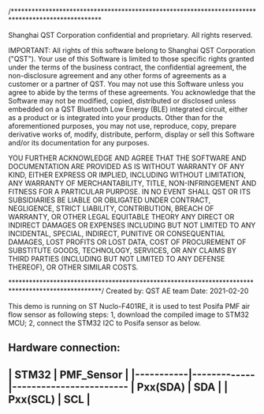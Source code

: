 /**************************************************************************************************
 
  Shanghai QST Corporation confidential and proprietary. 
  All rights reserved.

  IMPORTANT: All rights of this software belong to Shanghai QST 
  Corporation ("QST"). Your use of this Software is limited to those 
  specific rights granted under  the terms of the business contract, the 
  confidential agreement, the non-disclosure agreement and any other forms 
  of agreements as a customer or a partner of QST. You may not use this 
  Software unless you agree to abide by the terms of these agreements. 
  You acknowledge that the Software may not be modified, copied, 
  distributed or disclosed unless embedded on a QST Bluetooth Low Energy 
  (BLE) integrated circuit, either as a product or is integrated into your 
  products.  Other than for the aforementioned purposes, you may not use, 
  reproduce, copy, prepare derivative works of, modify, distribute, perform, 
  display or sell this Software and/or its documentation for any purposes.

  YOU FURTHER ACKNOWLEDGE AND AGREE THAT THE SOFTWARE AND DOCUMENTATION ARE
  PROVIDED AS IS WITHOUT WARRANTY OF ANY KIND, EITHER EXPRESS OR IMPLIED,
  INCLUDING WITHOUT LIMITATION, ANY WARRANTY OF MERCHANTABILITY, TITLE,
  NON-INFRINGEMENT AND FITNESS FOR A PARTICULAR PURPOSE. IN NO EVENT SHALL
  QST OR ITS SUBSIDIARIES BE LIABLE OR OBLIGATED UNDER CONTRACT,
  NEGLIGENCE, STRICT LIABILITY, CONTRIBUTION, BREACH OF WARRANTY, OR OTHER
  LEGAL EQUITABLE THEORY ANY DIRECT OR INDIRECT DAMAGES OR EXPENSES
  INCLUDING BUT NOT LIMITED TO ANY INCIDENTAL, SPECIAL, INDIRECT, PUNITIVE
  OR CONSEQUENTIAL DAMAGES, LOST PROFITS OR LOST DATA, COST OF PROCUREMENT
  OF SUBSTITUTE GOODS, TECHNOLOGY, SERVICES, OR ANY CLAIMS BY THIRD PARTIES
  (INCLUDING BUT NOT LIMITED TO ANY DEFENSE THEREOF), OR OTHER SIMILAR COSTS.
  
**************************************************************************************************/
Created by: QST AE team
Date: 2021-02-20

This demo is running on ST Nuclo-F401RE, it is used to test Posifa PMF air flow sensor as following steps:
1, download the compiled image to STM32 MCU;
2, connect the STM32 I2C to Posifa sensor as below.


Hardware connection:
---------------------------------------------------
|   STM32   |  PMF_Sensor |
|-----------|-------------|------------------------
|  Pxx(SDA) | SDA         |
|  Pxx(SCL) | SCL         |
---------------------------------------------------
